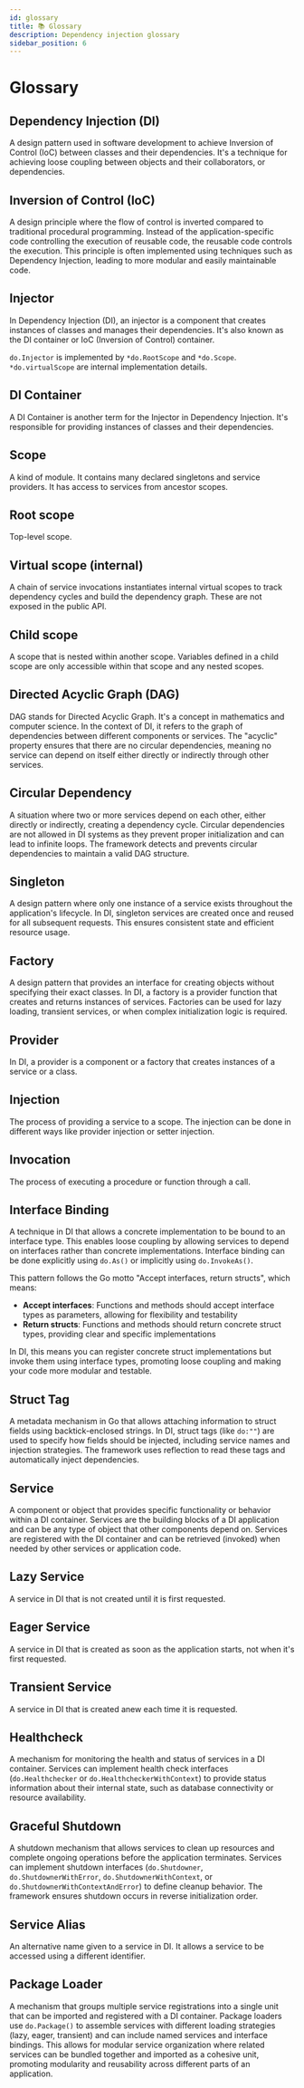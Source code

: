 ```yaml
---
id: glossary
title: 📚 Glossary
description: Dependency injection glossary
sidebar_position: 6
---
```


# Glossary

## Dependency Injection (DI)

A design pattern used in software development to achieve Inversion of Control (IoC) between classes and their dependencies. It's a technique for achieving loose coupling between objects and their collaborators, or dependencies.

## Inversion of Control (IoC)

A design principle where the flow of control is inverted compared to traditional procedural programming. Instead of the application-specific code controlling the execution of reusable code, the reusable code controls the execution. This principle is often implemented using techniques such as Dependency Injection, leading to more modular and easily maintainable code.

## Injector

In Dependency Injection (DI), an injector is a component that creates instances of classes and manages their dependencies. It's also known as the DI container or IoC (Inversion of Control) container.

`do.Injector` is implemented by `*do.RootScope` and `*do.Scope`. `*do.virtualScope` are internal implementation details.

## DI Container

A DI Container is another term for the Injector in Dependency Injection. It's responsible for providing instances of classes and their dependencies.

## Scope

A kind of module. It contains many declared singletons and service providers. It has access to services from ancestor scopes.

## Root scope

Top-level scope.

## Virtual scope (internal)

A chain of service invocations instantiates internal virtual scopes to track dependency cycles and build the dependency graph. These are not exposed in the public API.

## Child scope

A scope that is nested within another scope. Variables defined in a child scope are only accessible within that scope and any nested scopes.

## Directed Acyclic Graph (DAG)

DAG stands for Directed Acyclic Graph. It's a concept in mathematics and computer science. In the context of DI, it refers to the graph of dependencies between different components or services. The "acyclic" property ensures that there are no circular dependencies, meaning no service can depend on itself either directly or indirectly through other services.

## Circular Dependency

A situation where two or more services depend on each other, either directly or indirectly, creating a dependency cycle. Circular dependencies are not allowed in DI systems as they prevent proper initialization and can lead to infinite loops. The framework detects and prevents circular dependencies to maintain a valid DAG structure.

## Singleton

A design pattern where only one instance of a service exists throughout the application's lifecycle. In DI, singleton services are created once and reused for all subsequent requests. This ensures consistent state and efficient resource usage.

## Factory

A design pattern that provides an interface for creating objects without specifying their exact classes. In DI, a factory is a provider function that creates and returns instances of services. Factories can be used for lazy loading, transient services, or when complex initialization logic is required.

## Provider

In DI, a provider is a component or a factory that creates instances of a service or a class.

## Injection

The process of providing a service to a scope. The injection can be done in different ways like provider injection or setter injection.

## Invocation

The process of executing a procedure or function through a call.

## Interface Binding

A technique in DI that allows a concrete implementation to be bound to an interface type. This enables loose coupling by allowing services to depend on interfaces rather than concrete implementations. Interface binding can be done explicitly using `do.As()` or implicitly using `do.InvokeAs()`.

This pattern follows the Go motto "Accept interfaces, return structs", which means:
- **Accept interfaces**: Functions and methods should accept interface types as parameters, allowing for flexibility and testability
- **Return structs**: Functions and methods should return concrete struct types, providing clear and specific implementations

In DI, this means you can register concrete struct implementations but invoke them using interface types, promoting loose coupling and making your code more modular and testable.

## Struct Tag

A metadata mechanism in Go that allows attaching information to struct fields using backtick-enclosed strings. In DI, struct tags (like `do:""`) are used to specify how fields should be injected, including service names and injection strategies. The framework uses reflection to read these tags and automatically inject dependencies.

## Service

A component or object that provides specific functionality or behavior within a DI container. Services are the building blocks of a DI application and can be any type of object that other components depend on. Services are registered with the DI container and can be retrieved (invoked) when needed by other services or application code.

## Lazy Service

A service in DI that is not created until it is first requested.

## Eager Service

A service in DI that is created as soon as the application starts, not when it's first requested.

## Transient Service

A service in DI that is created anew each time it is requested.

## Healthcheck

A mechanism for monitoring the health and status of services in a DI container. Services can implement health check interfaces (`do.Healthchecker` or `do.HealthcheckerWithContext`) to provide status information about their internal state, such as database connectivity or resource availability.

## Graceful Shutdown

A shutdown mechanism that allows services to clean up resources and complete ongoing operations before the application terminates. Services can implement shutdown interfaces (`do.Shutdowner`, `do.ShutdownerWithError`, `do.ShutdownerWithContext`, or `do.ShutdownerWithContextAndError`) to define cleanup behavior. The framework ensures shutdown occurs in reverse initialization order.

## Service Alias

An alternative name given to a service in DI. It allows a service to be accessed using a different identifier.

## Package Loader

A mechanism that groups multiple service registrations into a single unit that can be imported and registered with a DI container. Package loaders use `do.Package()` to assemble services with different loading strategies (lazy, eager, transient) and can include named services and interface bindings. This allows for modular service organization where related services can be bundled together and imported as a cohesive unit, promoting modularity and reusability across different parts of an application.

